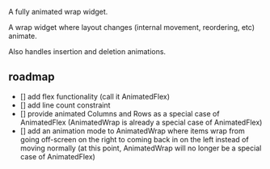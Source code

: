 A fully animated wrap widget.

A wrap widget where layout changes (internal movement, reordering, etc) animate.

Also handles insertion and deletion animations.

## roadmap
- [] add flex functionality (call it AnimatedFlex)
- [] add line count constraint
- [] provide animated Columns and Rows as a special case of AnimatedFlex (AnimatedWrap is already a special case of AnimatedFlex)
- [] add an animation mode to AnimatedWrap where items wrap from going off-screen on the right to coming back in on the left instead of moving normally (at this point, AnimatedWrap will no longer be a special case of AnimatedFlex)
